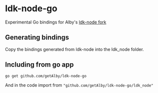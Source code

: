 # ldk-node-go

Experimental Go bindings for Alby's [ldk-node fork](https://github.com/getAlby/ldk-node)

## Generating bindings

Copy the bindings generated from ldk-node into the ldk_node folder.

## Including from go app

`go get github.com/getAlby/ldk-node-go`

And in the code import from `"github.com/getAlby/ldk-node-go/ldk_node"`
